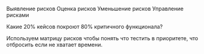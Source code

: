 Выявление рисков
Оценка рисков
Уменьшение рисков
Управление рисками

Какие 20% кейсов покроют 80% критичного функционала?

Используем матрицу рисков чтобы понять что тестить в приоритете, что отбросить если не хватает времени.